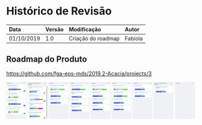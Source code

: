 # Histórico de Revisão
| Data   | Versão | Modificação  | Autor  |
| :- | :- | :- | :- |
| 01/10/2019 | 1.0 | Criação do roadmap |  Fabíola |

## Roadmap do Produto

https://github.com/fga-eps-mds/2019.2-Acacia/projects/3

<img src="img/roadmap.png">